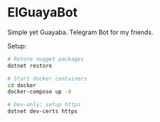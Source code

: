 # ElGuayaBot
Simple yet Guayaba. Telegram Bot for my friends.


Setup:
```bash
# Retore nugget packages
dotnet restore

# Start docker containers
cd docker
docker-compose up -d

# Dev-only: setup https
dotnet dev-certs https
```